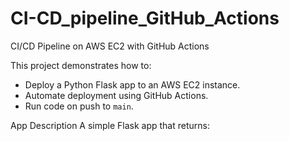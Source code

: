 # CI-CD_pipeline_GitHub_Actions

CI/CD Pipeline on AWS EC2 with GitHub Actions

This project demonstrates how to: 
- Deploy a Python Flask app to an AWS EC2 instance.
- Automate deployment using GitHub Actions.
- Run code on push to `main`. 

App Description A simple Flask app that returns:

